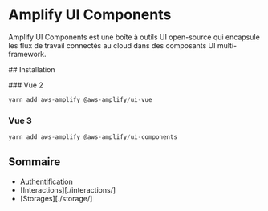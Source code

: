 # Amplify UI Components

Amplify UI Components est une boîte à outils UI open-source qui encapsule les flux de travail connectés au cloud dans des composants UI multi-framework.

## Installation

### Vue 2

```js
yarn add aws-amplify @aws-amplify/ui-vue
```

### Vue 3

```js
yarn add aws-amplify @aws-amplify/ui-components
```

## Sommaire

- [Authentification](./Authentification/)
- [Interactions][./interactions/]
- [Storages][./storage/]
